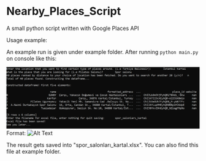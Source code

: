 # Nearby_Places_Script
A small python script written with Google Places API


Usage example:

An example run is given under example folder. After running `python main.py` on console like this:

![Sample run of this script](example/spor_salonları_kartal.PNG)
Format: ![Alt Text](url)

The result gets saved into "spor_salonları_kartal.xlsx". You can also find this file at example folder.
